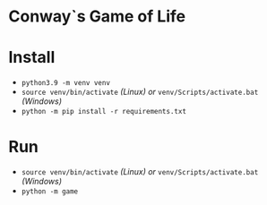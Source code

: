 # Conway`s Game of Life

# Install
+ `python3.9 -m venv venv`
+ `source venv/bin/activate` *(Linux) or* `venv/Scripts/activate.bat` *(Windows)*
+ `python -m pip install -r requirements.txt`

# Run
+ `source venv/bin/activate` *(Linux) or* `venv/Scripts/activate.bat` *(Windows)*
+ `python -m game`
